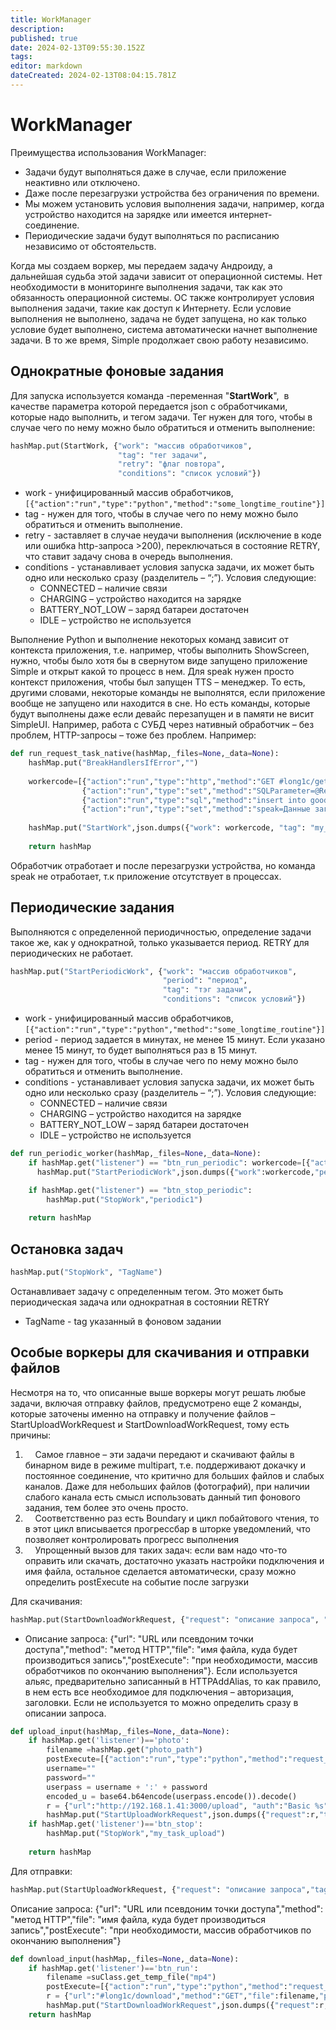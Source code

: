 ```yaml
---
title: WorkManager
description: 
published: true
date: 2024-02-13T09:55:30.152Z
tags: 
editor: markdown
dateCreated: 2024-02-13T08:04:15.781Z
---
```


# WorkManager
Преимущества использования WorkManager:
- Задачи будут выполняться даже в случае, если приложение неактивно или отключено.
- Даже после перезагрузки устройства без ограничения по времени. 
- Мы можем установить условия выполнения задачи, например, когда устройство находится на зарядке или имеется интернет-соединение.
-  Периодические задачи будут выполняться по расписанию независимо от обстоятельств.

Когда мы создаем воркер, мы передаем задачу Андроиду, а дальнейшая судьба этой задачи зависит от операционной системы. Нет необходимости в мониторинге выполнения задачи, так как это обязанность операционной системы. ОС также контролирует условия выполнения задачи, такие как доступ к Интернету. Если условие выполнения не выполнено, задача не будет запущена, но как только условие будет выполнено, система автоматически начнет выполнение задачи. В то же время, Simple продолжает свою работу независимо.

## Однократные фоновые задания
Для запуска используется команда -переменная "**StartWork**",  в качестве параметра которой передается json с обработчиками, которые надо выполнить, и тегом задачи. Тег нужен для того, чтобы в случае чего по нему можно было обратиться и отменить выполнение:

```Python
hashMap.put(StartWork, {"work": "массив обработчиков",
						"tag": "тег задачи",
						"retry": "флаг повтора",
						"conditions": "список условий"})
```
- work - унифицированный массив обработчиков, `[{"action":"run","type":"python","method":"some_longtime_routine"}]`
- tag - нужен для того, чтобы в случае чего по нему можно было обратиться и отменить выполнение.
- retry - заставляет в случае неудачи выполнения (исключение в коде или ошибка http-запроса >200), переключаться в состояние RETRY, что ставит задачу снова в очередь выполнения. 
- conditions - устанавливает условия запуска задачи, их может быть одно или несколько сразу (разделитель – “;”). Условия следующие:
    - CONNECTED – наличие связи
    - CHARGING – устройство находится на зарядке
    - BATTERY_NOT_LOW – заряд батареи достаточен
    - IDLE – устройство не используется


Выполнение Python и выполнение некоторых команд зависит от контекста приложения, т.е. например, чтобы выполнить ShowScreen, нужно, чтобы было хотя бы в свернутом виде запущено приложение Simple и открыт какой то процесс в нем. Для speak нужен просто контекст приложения, чтобы был запущен TTS – менеджер. То есть, другими словами, некоторые команды не выполнятся, если приложение вообще не запущено или находится в сне. Но есть команды, которые будут выполнены даже если девайс перезапущен и в памяти не висит SimpleUI. Например, работа с СУБД через нативный обработчик – без проблем, HTTP-запросы – тоже без проблем. Например:
```Python
def run_request_task_native(hashMap,_files=None,_data=None):  
    hashMap.put("BreakHandlersIfError","")  
    
    workercode=[{"action":"run","type":"http","method":"GET #long1c/get_goods"},
			    {"action":"run","type":"set","method":"SQLParameter=@ResultMessage"},
			    {"action":"run","type":"sql","method":"insert into goods(art,barcode,nom) values(?,?,?)"},
			    {"action":"run","type":"set","method":"speak=Данные загружены"}]		    
          
    hashMap.put("StartWork",json.dumps({"work": workercode, "tag": "my_single_task", "retry": True, "conditions":"BATTERY_NOT_LOW;CHARGING;CONNECTED"}, ensure_ascii=False))  
		      
    return hashMap
```
Обработчик отработает и после перезагрузки устройства, но команда speak не отработает, т.к приложение отсутствует в процессах.

## Периодические задания
Выполняются с определенной периодичностью, определение задачи такое же, как у однократной, только указывается период. RETRY для периодических не работает. 
```Python
hashMap.put("StartPeriodicWork", {"work": "массив обработчиков",
                                  "period": "период",
                                  "tag": "тэг задачи",
                                  "conditions": "список условий"})  
```

- work - унифицированный массив обработчиков, `[{"action":"run","type":"python","method":"some_longtime_routine"}]`
- period - период задается в минутах, не менее 15 минут. Если указано менее 15 минут, то будет выполняться раз в 15 минут.
- tag - нужен для того, чтобы в случае чего по нему можно было обратиться и отменить выполнение.
- conditions - устанавливает условия запуска задачи, их может быть одно или несколько сразу (разделитель – “;”). Условия следующие:
    - CONNECTED – наличие связи
    - CHARGING – устройство находится на зарядке
    - BATTERY_NOT_LOW – заряд батареи достаточен
    - IDLE – устройство не используется
    
```Python
def run_periodic_worker(hashMap,_files=None,_data=None):
    if hashMap.get("listener") == "btn_run_periodic": workercode=[{"action":"run","type":"set","method":"beep"}]         
	  hashMap.put("StartPeriodicWork",json.dumps({"work":workercode,"period":15,"tag":"periodic1","conditions":"CONNECTED"},ensure_ascii=False))

    if hashMap.get("listener") == "btn_stop_periodic":
    	hashMap.put("StopWork","periodic1")
    
    return hashMap  
```

## Остановка задач
```Python
hashMap.put("StopWork", "TagName")
```
Останавливает задачу с определенным тегом. Это может быть периодическая задача или однократная в состоянии RETRY
- TagName - tag указанный в фоновом задании

## Особые воркеры для скачивания и отправки файлов
Несмотря на то, что описанные выше воркеры могут решать любые задачи, включая отправку файлов, предусмотрено еще 2 команды, которые заточены именно на отправку и получение файлов – StartUploadWorkRequest и StartDownloadWorkRequest, тому есть причины:

1.     Самое главное – эти задачи передают и скачивают файлы в бинарном виде в режиме multipart, т.е. поддерживают докачку и постоянное соединение, что критично для больших файлов и слабых каналов. Даже для небольших файлов (фотографий), при наличии слабого канала есть смысл использовать данный тип фонового задания, тем более это очень просто. 
2.     Соответственно раз есть Boundary и цикл побайтового чтения, то в этот цикл вписывается прогрессбар в шторке уведомлений, что позволяет контролировать прогресс выполнения
3.     Упрощенный вызов для таких задач: если вам надо что-то оправить или скачать, достаточно указать настройки подключения и имя файла, остальное сделается автоматически, сразу можно определить postExecute на событие после загрузки

Для скачивания:
```Python
hashMap.put(StartDownloadWorkRequest, {"request": "описание запроса", "tag": "тег задачи", "title": "необязательный, заголовок в шторке уведомлений","body": "необязательный, текст в уведомлении"})
```
- Описание запроса: {"url": "URL или псевдоним точки доступа","method": "метод HTTP","file": "имя файла, куда будет производиться запись","postExecute": "при необходимости, массив обработчиков по окончанию выполнения"}. Если используется альяс, предварительно записанный в HTTPAddAlias, то как правило, в нем есть все необходимое для подключения – авторизация, заголовки. Если не используется то можно определить сразу в описании запроса.

```Python
def upload_input(hashMap,_files=None,_data=None):
    if hashMap.get('listener')=='photo':
        filename =hashMap.get("photo_path") 
        postExecute=[{"action":"run","type":"python","method":"request_upload_callback"}]
        username=""
        password=""
        userpass = username + ':' + password
        encoded_u = base64.b64encode(userpass.encode()).decode()
        r = {"url":"http://192.168.1.41:3000/upload", "auth":"Basic %s" % encoded_u,"method":"POST", "headers":{"Accept":"*/*"},"file":filename,"postExecute":postExecute}
        hashMap.put("StartUploadWorkRequest",json.dumps({"request":r,"tag":"my_task_upload"},ensure_ascii=False))
    if hashMap.get('listener')=='btn_stop':    
        hashMap.put("StopWork","my_task_upload")
    
    return hashMap  
```

Для отправки:
```Python
hashMap.put(StartUploadWorkRequest, {"request": "описание запроса","tag": "тег задачи","title": "необязательный, заголовок в шторке уведомлений","body": "необязательный, текст в уведомлении"})
```
Описание запроса: {"url": "URL или псевдоним точки доступа","method": "метод HTTP","file": "имя файла, куда будет производиться запись","postExecute": "при необходимости, массив обработчиков по окончанию выполнения"}

```Python
def download_input(hashMap,_files=None,_data=None):
    if hashMap.get('listener')=='btn_run':
        filename =suClass.get_temp_file("mp4") 
        postExecute=[{"action":"run","type":"python","method":"request_download_callback"}]
        r = {"url":"#long1c/download","method":"GET","file":filename,"postExecute":postExecute}
        hashMap.put("StartDownloadWorkRequest",json.dumps({"request":r,"tag":"my_task_download","title":"Загрузка","body":"видео.mp4"},ensure_ascii=False))
    return hashMap  
```
